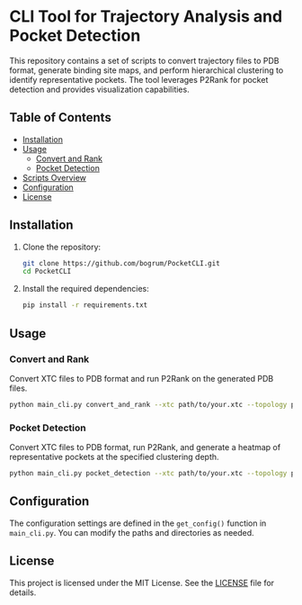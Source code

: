 # CLI Tool for Trajectory Analysis and Pocket Detection

This repository contains a set of scripts to convert trajectory files to PDB format, generate binding site maps, and perform hierarchical clustering to identify representative pockets. The tool leverages P2Rank for pocket detection and provides visualization capabilities.

## Table of Contents
- [Installation](#installation)
- [Usage](#usage)
  - [Convert and Rank](#convert-and-rank)
  - [Pocket Detection](#pocket-detection)
- [Scripts Overview](#scripts-overview)
- [Configuration](#configuration)
- [License](#license)

## Installation

1. Clone the repository:
    ```bash
    git clone https://github.com/bogrum/PocketCLI.git
    cd PocketCLI
    ```

2. Install the required dependencies:
    ```bash
    pip install -r requirements.txt
    ```

## Usage

### Convert and Rank

Convert XTC files to PDB format and run P2Rank on the generated PDB files.

```bash
python main_cli.py convert_and_rank --xtc path/to/your.xtc --topology path/to/your_topology.pdb
```

### Pocket Detection

Convert XTC files to PDB format, run P2Rank, and generate a heatmap of representative pockets at the specified clustering depth.

```bash
python main_cli.py pocket_detection --xtc path/to/your.xtc --topology path/to/your_topology.pdb --depth 5
```
## Configuration

The configuration settings are defined in the `get_config()` function in `main_cli.py`. You can modify the paths and directories as needed.

## License

This project is licensed under the MIT License. See the [LICENSE](LICENSE) file for details.
